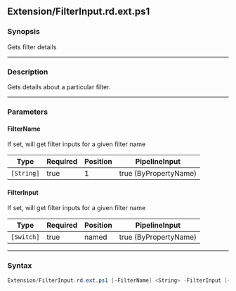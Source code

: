 Extension/FilterInput.rd.ext.ps1
--------------------------------

### Synopsis
Gets filter details

---

### Description

Gets details about a particular filter.

---

### Parameters
#### **FilterName**
If set, will get filter inputs for a given filter name

|Type      |Required|Position|PipelineInput        |
|----------|--------|--------|---------------------|
|`[String]`|true    |1       |true (ByPropertyName)|

#### **FilterInput**
If set, will get filter inputs for a given filter name

|Type      |Required|Position|PipelineInput        |
|----------|--------|--------|---------------------|
|`[Switch]`|true    |named   |true (ByPropertyName)|

---

### Syntax
```PowerShell
Extension/FilterInput.rd.ext.ps1 [-FilterName] <String> -FilterInput [<CommonParameters>]
```
